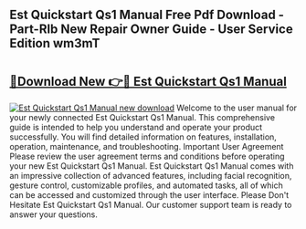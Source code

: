 ## Est Quickstart Qs1 Manual Free Pdf Download - Part-RIb New Repair Owner Guide - User Service Edition wm3mT

# <h2><a href="http://bc93184.oget.top/?id=Est+Quickstart+Qs1+Manual">🔗Download New 👉🔴 Est Quickstart Qs1 Manual</a></h2>

[![Est Quickstart Qs1 Manual new download](https://i.imgur.com/5g1atiW.png)](http://bc93184.oget.top/?id=Est+Quickstart+Qs1+Manual)
Welcome to the user manual for your newly connected Est Quickstart Qs1 Manual. This comprehensive guide is intended to help you understand and operate your product successfully. You will find detailed information on features, installation, operation, maintenance, and troubleshooting. Important User Agreement Please review the user agreement terms and conditions before operating your new Est Quickstart Qs1 Manual. Est Quickstart Qs1 Manual comes with an impressive collection of advanced features, including facial recognition, gesture control, customizable profiles, and automated tasks, all of which can be accessed and customized through the user interface. Please Don't Hesitate Est Quickstart Qs1 Manual. Our customer support team is ready to answer your questions.
